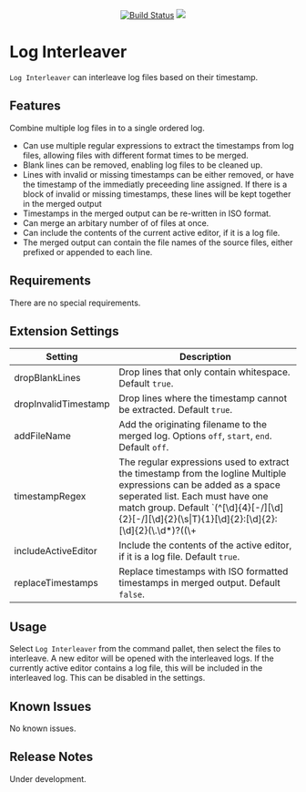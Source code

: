 <p align=center>
<a href="https://travis-ci.org/jamesbattersby/vscode-loginterleaver"><img src="https://travis-ci.org/jamesbattersby/vscode-loginterleaver.svg?branch=master" alt="Build Status"></a>
<a href="https://raw.githubusercontent.com/jamesbattersby/vscode-loginterleaver/master/LICENSE"><img src="https://img.shields.io/badge/license-MIT-green.svg?style=flat"></a>
</p>


# Log Interleaver

`Log Interleaver` can interleave log files based on their timestamp.

## Features

Combine multiple log files in to a single ordered log.

* Can use multiple regular expressions to extract the timestamps from log files, allowing files with different format times to be merged.
* Blank lines can be removed, enabling log files to be cleaned up.
* Lines with invalid or missing timestamps can be either removed, or have the timestamp of the immediatly preceeding line assigned.  If there is a block
of invalid or missing timestamps, these lines will be kept together in the merged output
* Timestamps in the merged output can be re-written in ISO format.
* Can merge an arbitary number of of files at once.
* Can include the contents of the current active editor, if it is a log file.
* The merged output can contain the file names of the source files, either prefixed or appended to each line.

## Requirements

There are no special requirements.

## Extension Settings

| Setting              | Description                                                                                                 |
|----------------------|-------------------------------------------------------------------------------------------------------------|
| dropBlankLines       | Drop lines that only contain whitespace. Default `true`.                                                    |
| dropInvalidTimestamp | Drop lines where the timestamp cannot be extracted. Default `true`.                                         |
| addFileName          | Add the originating filename to the merged log.  Options `off`, `start`, `end`.  Default `off`.             |
| timestampRegex       | The regular expressions used to extract the timestamp from the logline Multiple expressions can be added as a space seperated list. Each must have one match group.  Default `(^[\\d]{4}[-\/][\\d]{2}[-\/][\\d]{2}(\\s\|T){1}[\\d]{2}:[\\d]{2}:[\\d]{2}(\\.\\d*)?((\\+|-)?[\\d]{2}:[\\d]{2})?)`. |
| includeActiveEditor  | Include the contents of the active editor, if it is a log file. Default `true`.                             |
| replaceTimestamps    | Replace timestamps with ISO formatted timestamps in merged output. Default `false`.                         |

## Usage

Select `Log Interleaver` from the command pallet, then select the files to interleave.  A new editor will be opened with the interleaved logs.  If the
currently active editor contains a log file, this will be included in the interleaved log.  This can be disabled in the settings.

## Known Issues

No known issues.

## Release Notes

Under development.
